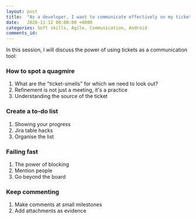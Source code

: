 ```yaml
---
layout: post
title:  "As a developer, I want to communicate effectively on my tickets, so that I can bring transparency to my work"
date:   2020-11-12 00:00:00 +0000
categories: Soft skills, Agile, Communication, Android
comments_id:
---
```


In this session, I will discuss the power of using tickets as a communication tool:

### How to spot a quagmire

1. What are the "ticket-smells" for which we need to look out?
2. Refinement is not just a meeting, it's a practice
3. Understanding the source of the ticket

### Create a to-do list

1. Showing your progress
2. Jira table hacks
3. Organise the list

### Failing fast

1. The power of blocking
2. Mention people
3. Go beyond the board

### Keep commenting

1. Make comments at small milestones
2. Add attachments as evidence


<!--
Take back power as a developers

Prevent "Jira pong"

Keep team informed

Tools: adb shell, scripts, scrcpy



If it annoys you as a developer, it's going to annoy your users


-->
